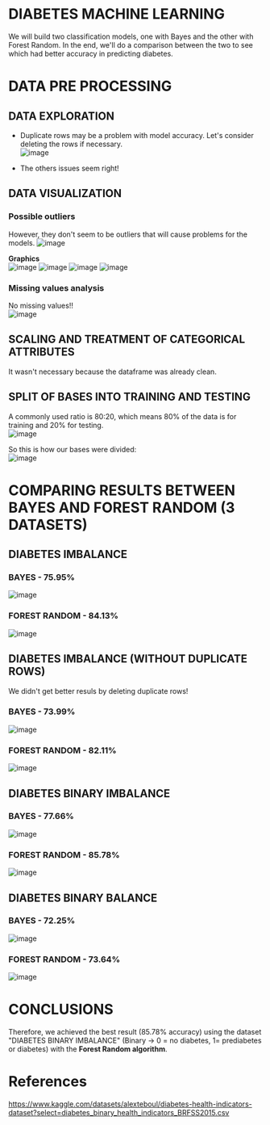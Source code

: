 # DIABETES MACHINE LEARNING
We will build two classification models, one with Bayes and the other with Forest Random. In the end, we'll do a comparison between the two to see which had better accuracy in predicting diabetes.

# DATA PRE PROCESSING
## DATA EXPLORATION 
- Duplicate rows may be a problem with model accuracy. Let's consider deleting the rows if necessary.  
![image](https://user-images.githubusercontent.com/73514316/209403884-51e8ed62-c7e3-4b18-a77f-9055dbea86a8.png)  
  
- The others issues seem right!
  
  
## DATA VISUALIZATION  
### Possible outliers
However, they don't seem to be outliers that will cause problems for the models.
![image](https://user-images.githubusercontent.com/73514316/209413129-2bf92635-95b1-4ec9-8fb6-cff449a98544.png)

**Graphics**  
![image](https://user-images.githubusercontent.com/73514316/209413198-665b77a4-cc2f-40a8-91ce-4d965656a4d8.png)
![image](https://user-images.githubusercontent.com/73514316/209413205-84726220-522a-4ba2-bc22-0035e43a8da1.png)
![image](https://user-images.githubusercontent.com/73514316/209413262-21a00ada-c869-4843-a6af-eee764b607dd.png)
![image](https://user-images.githubusercontent.com/73514316/209413277-ff2cb9a7-25bb-45ff-b237-3eacc458b8a1.png)

### Missing values analysis
No missing values!!  
![image](https://user-images.githubusercontent.com/73514316/209403138-8e9f4bcc-90b1-4f4f-9444-27351ab368d2.png)  


## SCALING AND TREATMENT OF CATEGORICAL ATTRIBUTES  
It wasn't necessary because the dataframe was already clean.

## SPLIT OF BASES INTO TRAINING AND TESTING
A commonly used ratio is 80:20, which means 80% of the data is for training and 20% for testing.  
![image](https://user-images.githubusercontent.com/73514316/209414553-dec1257e-900b-46ff-b14f-0ffe50c80248.png)
  
So this is how our bases were divided:  
![image](https://user-images.githubusercontent.com/73514316/209414584-b9974b7f-fedf-4210-9879-1d43c0d868ab.png)
 
# COMPARING RESULTS BETWEEN BAYES AND FOREST RANDOM (3 DATASETS)
## DIABETES IMBALANCE
### BAYES - 75.95%  
![image](https://user-images.githubusercontent.com/73514316/209579885-65ded819-e936-482f-bdf8-b7376efab1f5.png)

### FOREST RANDOM - 84.13%  
![image](https://user-images.githubusercontent.com/73514316/209580042-0b50b8d9-8868-49b9-845a-2092e0bd5184.png)

## DIABETES IMBALANCE (WITHOUT DUPLICATE ROWS)  
We didn't get better resuls by deleting duplicate rows!
### BAYES - 73.99%
![image](https://user-images.githubusercontent.com/73514316/209580228-ed0d42f4-12b0-48d3-a0e2-85ce0682616f.png)

### FOREST RANDOM - 82.11%    
![image](https://user-images.githubusercontent.com/73514316/209580238-9099c9c9-cc79-4f96-bbeb-46bc5a8f99cc.png)

## DIABETES BINARY IMBALANCE  
### BAYES - 77.66%
![image](https://user-images.githubusercontent.com/73514316/209580308-374cc669-e442-4f0e-96bc-ea06a5e307d1.png)

### FOREST RANDOM - 85.78%
![image](https://user-images.githubusercontent.com/73514316/209580321-a9793e54-19fb-40ac-9dda-785364165d9e.png)

## DIABETES BINARY BALANCE  
### BAYES - 72.25%
![image](https://user-images.githubusercontent.com/73514316/209580370-a8a04725-d369-409a-af66-435c964eb98f.png)

### FOREST RANDOM - 73.64%
![image](https://user-images.githubusercontent.com/73514316/209580382-cb430593-22ee-4de2-bf5d-70a7c6ecda47.png)

# CONCLUSIONS 
Therefore, we achieved the best result (85.78% accuracy) using the dataset "DIABETES BINARY IMBALANCE" (Binary -> 0 = no diabetes, 1= prediabetes or diabetes) with the **Forest Random algorithm**.

# References
https://www.kaggle.com/datasets/alexteboul/diabetes-health-indicators-dataset?select=diabetes_binary_health_indicators_BRFSS2015.csv  


